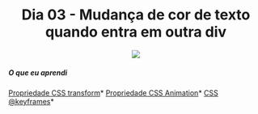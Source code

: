 <h1 align= "center">
 Dia 03 - Mudança de cor de texto quando entra em outra div <a name="id03"></a>
</h1>

<p align = "center">
  <img src =  "https://lh3.googleusercontent.com/pw/ACtC-3cFJOyb1VCl8lHs1YxtS3a8GsK_GhkFgeIa_0V4Wuw4oAbY3vk9Y9ovzZLYrSOe8K7caeb1SGWld4U_hppqVxtJ2GG4U_Zvs3Jmi3VkAGfAWZ9-6t9BATnds6h31hMh7eDc1cJdZpQQChW9tpyKR3FC=w1440-h810-no?authuser=0"
</P>

##### O que eu aprendi

[Propriedade CSS transform](https://www.w3schools.com/cssref/css3_pr_transform.asp)*
[Propriedade CSS Animation](https://www.w3schools.com/css/css3_animations.asp)*
[CSS @keyframes](https://www.w3schools.com/cssref/css3_pr_animation-keyframes.asp)*
